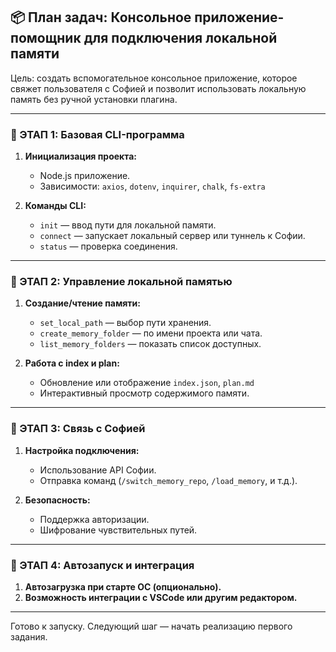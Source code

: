 ## 📦 План задач: Консольное приложение-помощник для подключения локальной памяти

Цель: создать вспомогательное консольное приложение, которое свяжет пользователя с Софией и позволит использовать локальную память без ручной установки плагина.

---

### 🔹 ЭТАП 1: Базовая CLI-программа

1. **Инициализация проекта:**
   - Node.js приложение.
   - Зависимости: `axios`, `dotenv`, `inquirer`, `chalk`, `fs-extra`

2. **Команды CLI:**
   - `init` — ввод пути для локальной памяти.
   - `connect` — запускает локальный сервер или туннель к Софии.
   - `status` — проверка соединения.

---

### 🔹 ЭТАП 2: Управление локальной памятью

1. **Создание/чтение памяти:**
   - `set_local_path` — выбор пути хранения.
   - `create_memory_folder` — по имени проекта или чата.
   - `list_memory_folders` — показать список доступных.

2. **Работа с index и plan:**
   - Обновление или отображение `index.json`, `plan.md`
   - Интерактивный просмотр содержимого памяти.

---

### 🔹 ЭТАП 3: Связь с Софией

1. **Настройка подключения:**
   - Использование API Софии.
   - Отправка команд (`/switch_memory_repo`, `/load_memory`, и т.д.).

2. **Безопасность:**
   - Поддержка авторизации.
   - Шифрование чувствительных путей.

---

### 🔹 ЭТАП 4: Автозапуск и интеграция

1. **Автозагрузка при старте ОС (опционально).**
2. **Возможность интеграции с VSCode или другим редактором.**

---

Готово к запуску. Следующий шаг — начать реализацию первого задания.